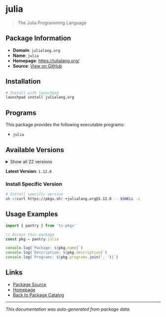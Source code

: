 # julia

> The Julia Programming Language

## Package Information

- **Domain**: `julialang.org`
- **Name**: `julia`
- **Homepage**: https://julialang.org/
- **Source**: [View on GitHub](https://github.com/pkgxdev/pantry/tree/main/projects/julialang.org/package.yml)

## Installation

```bash
# Install with launchpad
launchpad install julialang.org
```

## Programs

This package provides the following executable programs:

- `julia`

## Available Versions

<details>
<summary>Show all 22 versions</summary>

- `1.12.0`, `1.11.7`, `1.11.6`, `1.11.5`, `1.11.4`
- `1.11.3`, `1.11.2`, `1.11.1`, `1.11.0`, `1.10.10`
- `1.10.9`, `1.10.8`, `1.10.7`, `1.10.6`, `1.10.5`
- `1.10.4`, `1.10.3`, `1.10.2`, `1.10.1`, `1.10.0`
- `1.9.4`, `1.9.3`

</details>

**Latest Version**: `1.12.0`

### Install Specific Version

```bash
# Install specific version
sh <(curl https://pkgx.sh) +julialang.org@1.12.0 -- $SHELL -i
```

## Usage Examples

```typescript
import { pantry } from 'ts-pkgx'

// Access this package
const pkg = pantry.julia

console.log(`Package: ${pkg.name}`)
console.log(`Description: ${pkg.description}`)
console.log(`Programs: ${pkg.programs.join(', ')}`)
```

## Links

- [Package Source](https://github.com/pkgxdev/pantry/tree/main/projects/julialang.org/package.yml)
- [Homepage](https://julialang.org/)
- [Back to Package Catalog](../../package-catalog.md)

---

*This documentation was auto-generated from package data.*
